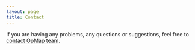 ```yaml
---
layout: page
title: Contact
---
```


If you are having any problems, any questions or suggestions, feel free to [contact OpMap team](mailto:opinionspacemap@gmail.com).
